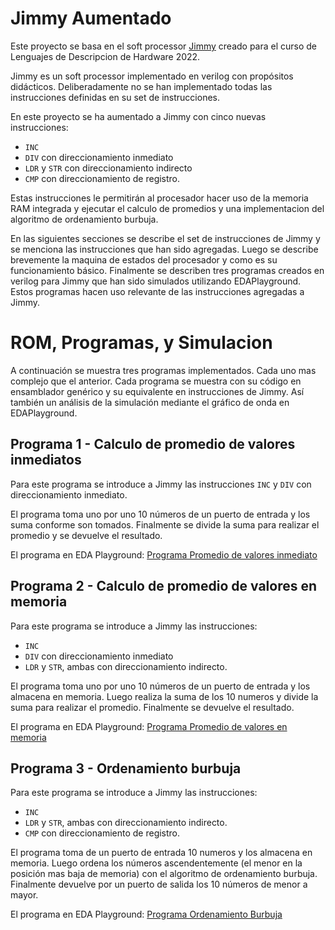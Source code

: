 # Jimmy Aumentado

Este proyecto se basa en el soft processor [Jimmy](https://github.com/kuashio/jimmy) creado para el curso de Lenguajes de Descripcion de Hardware 2022.

Jimmy es un soft processor implementado en verilog con propósitos didácticos. Deliberadamente no se han implementado todas las instrucciones definidas en su set de instrucciones. 

En este proyecto se ha aumentado a Jimmy con cinco nuevas instrucciones:

- `INC`
- `DIV` con direccionamiento inmediato
- `LDR` y `STR` con direccionamiento indirecto
- `CMP` con direccionamiento de registro.

Estas instrucciones le permitirán al procesador hacer uso de la memoria RAM integrada y ejecutar el calculo de promedios y una implementacion del algoritmo de ordenamiento burbuja.

En las siguientes secciones se describe el set de instrucciones de Jimmy y se menciona las instrucciones que han sido agregadas. Luego se describe brevemente la maquina de estados del procesador y como es su funcionamiento básico. Finalmente se describen tres programas creados en verilog para Jimmy que han sido simulados utilizando EDAPlayground. Estos programas hacen uso relevante de las instrucciones agregadas a Jimmy.

# ROM, Programas, y Simulacion

A continuación se muestra tres programas implementados. Cada uno mas complejo que el anterior. Cada programa se muestra con su código en ensamblador genérico y su equivalente en instrucciones de Jimmy. Así también un análisis de la simulación mediante el gráfico de onda en EDAPlayground.

## Programa 1 - Calculo de promedio de valores inmediatos

Para este programa se introduce a Jimmy las instrucciones `INC` y `DIV` con direccionamiento inmediato.

El programa toma uno por uno 10 números de un puerto de entrada y los suma conforme son tomados. Finalmente se divide la suma para realizar el promedio y se devuelve el resultado. 

El programa en EDA Playground: [Programa Promedio de valores inmediato](https://www.edaplayground.com/x/Fk54)


## Programa 2 - Calculo de promedio de valores en memoria

Para este programa se introduce a Jimmy las instrucciones:

- `INC`
- `DIV` con direccionamiento inmediato
- `LDR` y `STR`, ambas con direccionamiento indirecto. 

El programa toma uno por uno 10 números de un puerto de entrada y los almacena en memoria. Luego realiza la suma de los 10 numeros y divide la suma para realizar el promedio. Finalmente se devuelve el resultado. 

El programa en EDA Playground: [Programa Promedio de valores en memoria](https://www.edaplayground.com/x/ngbf)

## Programa 3 - Ordenamiento burbuja

Para este programa se introduce a Jimmy las instrucciones:

- `INC`
- `LDR` y `STR`, ambas con direccionamiento indirecto.
- `CMP` con direccionamiento de registro. 

El programa toma de un puerto de entrada 10 numeros y los almacena en memoria. Luego ordena los números ascendentemente (el menor en la posición mas baja de memoria) con el algoritmo de ordenamiento burbuja. Finalmente devuelve por un puerto de salida los 10 números de menor a mayor.

El programa en EDA Playground: [Programa Ordenamiento Burbuja](https://www.edaplayground.com/x/LESk)
